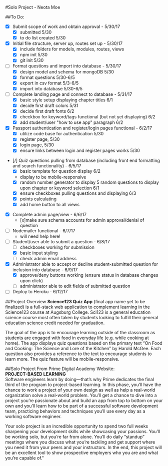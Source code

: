 #Solo Project - Neota Moe

##To Do:  


* [x] Submit scope of work and obtain approval - 5/30/17
	- [x] submitted 5/30
	- [x] to do list created 5/30
* [x] Initial file structure, server up, routes set up - 5/30/17
	- [x] include folders for models, modules, routes, views
	- [x] npm init 5/30
	- [x] git init 5/30
* [ ] Format questions and import into database - 5/30/17 
	- [x] design model and schema for mongoDB 5/30
	- [x] format questions 5/30-6/5
	- [x] export in csv format 5/3-6/5
	- [x] import into database 5/30-6/5
* [ ] Complete landing page and connect to database - 5/31/17 
	- [x] basic style setup displaying chapter titles 6/1
	- [x] decide first draft colors 5/31
	- [x] decide first draft fonts 6/2
	- [x] checkbox for keyword/tags functional (but not yet displaying)  6/2
	- [x] add student/user "how to use app" paragraph 6/2
* [x] Passport authentication and register/login pages functional - 6/2/17 
	- [x] utilize code base for authentication 5/30
	- [x] register page, 5/30 
	- [x] login page, 5/30 
	- [x] ensure links between login and register pages works 5/30
* [/] Quiz questions pulling from database (including front end formatting and search functionality) - 6/5/17 
	- [x] basic template for question display 6/2
	- display to be mobile-responsive 
	- [x] random number generator to display 5 random questions to display upon chapter or keyword selection 6/1
	- [x] ensure checkboxes pulling questions and displaying 6/3
	- [x] points calculating
	- [x] add home button to all views
* [x] Complete admin page/view - 6/6/17   
	- [x]make sure schema accounts for admin approval/denial of question
* [ ] Nodemailer functional - 6/7/17
	- will need help here!
* [ ] Student/user able to submit a question - 6/8/17  
	- [ ] checkboxes working for submission
	- [x] basic input styling
	- [ ] check admin email address
* [x] Administrator able to accept or decline student-submitted question for inclusion into database - 6/9/17    
	- [x] approve/deny buttons working (ensure status in database changes upon click)
	- [ ] administrator able to edit fields of submitted question
* [ ] Deploy to Heroku - 6/12/17

##Project Overview
**Science123 Quiz App** (final app name yet to be finalized) is a full-stack web application to complement learning in the Science123 course at Augsburg College.  Sci123 is a general education science course most often taken by students looking to fulfill their general education science credit needed for graduation.  

The goal of the app is to encourage learning outside of the classroom as students are engaged with food in everyday life (e.g. while cooking at home).  The app displays quiz questions based on the primary text “On Food and Cooking: The Science and Lore of the Kitchen” by Harold McGee.  Each question also provides a reference to the text to encourage students to learn more.  The quiz feature will be mobile-responsive.

##Solo Project
From Prime Digital Academy Website:   
**PROJECT-BASED LEARNING**   
Software engineers learn by doing—that’s why Prime dedicates the final third of the program to project-based learning. In this phase, you’ll have the chance to work a project of your own design as well as help a real-world organization solve a real-world problem. You’ll get a chance to dive into a project you’re passionate about and build an app from top to bottom on your own and you’ll learn how to be part of a successful software development team, practicing behaviors and techniques you’ll use every day as a working software engineer.    

Your solo project is an incredible opportunity to spend two full weeks sharpening your development skills while showcasing your passions. You’ll be working solo, but you’re far from alone. You’ll do daily “standup” meetings where you discuss what you’re tackling and get support where you need it from your peers and your instructors. In the end, this project will be an excellent tool to show prospective employers who you are and what you’re capable of."


